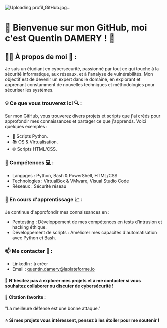![Uploading profil_GitHub.jpg…]()

# 👋 Bienvenue sur mon GitHub, moi c'est Quentin DAMERY ! 👋

## 👨‍💻 À propos de moi 👀 :
Je suis un étudiant en cybersécurité, passionné par tout ce qui touche à la sécurité informatique, aux réseaux, et à l'analyse de vulnérabilités. Mon objectif est de devenir un expert dans le domaine, en explorant et apprenant constamment de nouvelles techniques et méthodologies pour sécuriser les systèmes.

### 💡 Ce que vous trouverez ici 🔍 :
Sur mon GitHub, vous trouverez divers projets et scripts que j'ai créés pour approfondir mes connaissances et partager ce que j'apprends. Voici quelques exemples :
- 📂 Scripts Python.
- 📚 OS & Virtualisation.
- 🌐 Scripts HTML/CSS.

### 🚀 Compétences 💻 :
- Langages : Python, Bash & PowerShell, HTML/CSS
- Technologies : VirtualBox & VMware, Visual Studio Code
- Réseaux : Sécurité réseau
      
### 🌱 En cours d'apprentissage 📈 :
Je continue d'approfondir mes connaissances en :
- Pentesting : Développement de mes compétences en tests d’intrusion et hacking éthique.
- Développement de scripts : Améliorer mes capacités d'automatisation avec Python et Bash.
      
### 📫 Me contacter 🔗 :
- LinkedIn : à créer
- Email : quentin.damery@laplateforme.io
      
#### 💬 N'hésitez pas à explorer mes projets et à me contacter si vous souhaitez collaborer ou discuter de cybersécurité !

#### 📜 Citation favorite :
"La meilleure défense est une bonne attaque."

#### ⭐️ Si mes projets vous intéressent, pensez à les étoiler pour me soutenir !
